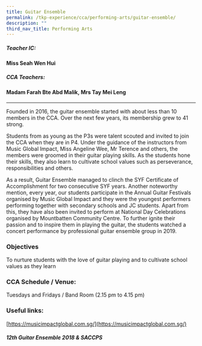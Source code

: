 ```yaml
---
title: Guitar Ensemble
permalink: /tkp-experience/cca/performing-arts/guitar-ensemble/
description: ""
third_nav_title: Performing Arts
---
```

##### Teacher IC:

#### Miss Seah Wen Hui

##### CCA Teachers: 

#### Madam Farah Bte Abd Malik, Mrs Tay Mei Leng
-------------------------------------------

Founded in 2016, the guitar ensemble started with about less than 10 members in the CCA. Over the next few years, its membership grew to 41 strong.

  

Students from as young as the P3s were talent scouted and invited to join the CCA when they are in P4. Under the guidance of the instructors from Music Global Impact, Miss Angeline Wee, Mr Terence and others, the members were groomed in their guitar playing skills. As the students hone their skills, they also learn to cultivate school values such as perseverance, responsibilities and others.

  

As a result, Guitar Ensemble managed to clinch the SYF Certificate of Accomplishment for two consecutive SYF years. Another noteworthy mention, every year, our students participate in the Annual Guitar Festivals organised by Music Global Impact and they were the youngest performers performing together with secondary schools and JC students. Apart from this, they have also been invited to perform at National Day Celebrations organised by Mountbatten Community Centre. To further ignite their passion and to inspire them in playing the guitar, the students watched a concert performance by professional guitar ensemble group in 2019.  

### Objectives

To nurture students with the love of guitar playing and to cultivate school values as they learn

### CCA Schedule / Venue:

Tuesdays and Fridays / Band Room (2.15 pm to 4.15 pm)

### Useful links:

[https://musicimpactglobal.com.sg/](https://musicimpactglobal.com.sg/)

##### 12th Guitar Ensemble 2018 & SACCPS